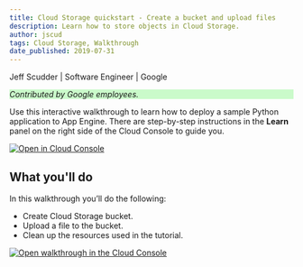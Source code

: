 ```yaml
---
title: Cloud Storage quickstart - Create a bucket and upload files
description: Learn how to store objects in Cloud Storage.
author: jscud
tags: Cloud Storage, Walkthrough
date_published: 2019-07-31
---
```


Jeff Scudder | Software Engineer | Google

<p style="background-color:#CAFACA;"><i>Contributed by Google employees.</i></p>

Use this interactive walkthrough to learn how to deploy a sample Python 
application to App Engine. There are step-by-step instructions in the 
**Learn** panel on the right side of the Cloud Console to guide you.

[![Open in Cloud Console](https://walkthroughs.googleusercontent.com/tutorial/resources/open-in-console-button.svg)](https://console.cloud.google.com/getting-started?tutorial=storage_quickstart)

## What you'll do

In this walkthrough you’ll do the following:

* Create Cloud Storage bucket.
* Upload a file to the bucket.
* Clean up the resources used in the tutorial.

[![Open walkthrough in the Cloud Console](https://storage.googleapis.com/gcp-community/tutorials/storage-quickstart/tutorial.png)](https://console.cloud.google.com/getting-started?tutorial=storage_quickstart)
